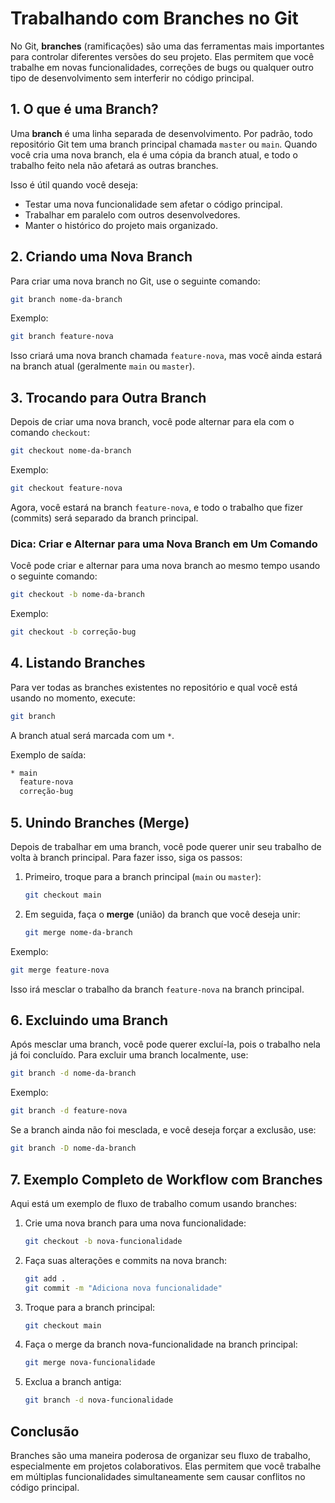 # Trabalhando com Branches no Git

No Git, **branches** (ramificações) são uma das ferramentas mais importantes para controlar diferentes versões do seu projeto. Elas permitem que você trabalhe em novas funcionalidades, correções de bugs ou qualquer outro tipo de desenvolvimento sem interferir no código principal.

## 1. O que é uma Branch?

Uma **branch** é uma linha separada de desenvolvimento. Por padrão, todo repositório Git tem uma branch principal chamada `master` ou `main`. Quando você cria uma nova branch, ela é uma cópia da branch atual, e todo o trabalho feito nela não afetará as outras branches.

Isso é útil quando você deseja:

- Testar uma nova funcionalidade sem afetar o código principal.
- Trabalhar em paralelo com outros desenvolvedores.
- Manter o histórico do projeto mais organizado.

## 2. Criando uma Nova Branch

Para criar uma nova branch no Git, use o seguinte comando:

```bash
git branch nome-da-branch
```

Exemplo:

```bash
git branch feature-nova
```

Isso criará uma nova branch chamada `feature-nova`, mas você ainda estará na branch atual (geralmente `main` ou `master`).

## 3. Trocando para Outra Branch

Depois de criar uma nova branch, você pode alternar para ela com o comando `checkout`:

```bash
git checkout nome-da-branch
```

Exemplo:

```bash
git checkout feature-nova
```

Agora, você estará na branch `feature-nova`, e todo o trabalho que fizer (commits) será separado da branch principal.

### Dica: Criar e Alternar para uma Nova Branch em Um Comando

Você pode criar e alternar para uma nova branch ao mesmo tempo usando o seguinte comando:

```bash
git checkout -b nome-da-branch
```

Exemplo:

```bash
git checkout -b correção-bug
```

## 4. Listando Branches

Para ver todas as branches existentes no repositório e qual você está usando no momento, execute:

```bash
git branch
```

A branch atual será marcada com um `*`.

Exemplo de saída:

```bash
* main
  feature-nova
  correção-bug
```

## 5. Unindo Branches (Merge)

Depois de trabalhar em uma branch, você pode querer unir seu trabalho de volta à branch principal. Para fazer isso, siga os passos:

1. Primeiro, troque para a branch principal (`main` ou `master`):

   ```bash
   git checkout main
   ```

2. Em seguida, faça o **merge** (união) da branch que você deseja unir:

   ```bash
   git merge nome-da-branch
   ```

Exemplo:

```bash
git merge feature-nova
```

Isso irá mesclar o trabalho da branch `feature-nova` na branch principal.

## 6. Excluindo uma Branch

Após mesclar uma branch, você pode querer excluí-la, pois o trabalho nela já foi concluído. Para excluir uma branch localmente, use:

```bash
git branch -d nome-da-branch
```

Exemplo:

```bash
git branch -d feature-nova
```

Se a branch ainda não foi mesclada, e você deseja forçar a exclusão, use:

```bash
git branch -D nome-da-branch
```

## 7. Exemplo Completo de Workflow com Branches

Aqui está um exemplo de fluxo de trabalho comum usando branches:

1. Crie uma nova branch para uma nova funcionalidade:

   ```bash
   git checkout -b nova-funcionalidade
   ```

2. Faça suas alterações e commits na nova branch:

   ```bash
   git add .
   git commit -m "Adiciona nova funcionalidade"
   ```

3. Troque para a branch principal:

   ```bash
   git checkout main
   ```

4. Faça o merge da branch nova-funcionalidade na branch principal:

   ```bash
   git merge nova-funcionalidade
   ```

5. Exclua a branch antiga:

   ```bash
   git branch -d nova-funcionalidade
   ```

## Conclusão

Branches são uma maneira poderosa de organizar seu fluxo de trabalho, especialmente em projetos colaborativos. Elas permitem que você trabalhe em múltiplas funcionalidades simultaneamente sem causar conflitos no código principal.
